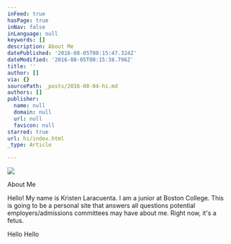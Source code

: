 ```yaml
---
inFeed: true
hasPage: true
inNav: false
inLanguage: null
keywords: []
description: About Me
datePublished: '2016-08-05T00:15:47.324Z'
dateModified: '2016-08-05T00:15:38.796Z'
title: ''
author: []
via: {}
sourcePath: _posts/2016-08-04-hi.md
authors: []
publisher:
  name: null
  domain: null
  url: null
  favicon: null
starred: true
url: hi/index.html
_type: Article

---
```

![](https://the-grid-user-content.s3-us-west-2.amazonaws.com/af2f3e5e-8a64-4e1f-abe3-4bde58392361.jpg)

About Me

Hello! My name is Kristen Laracuenta. I am a junior at Boston College. This is going to be a personal site that answers all questions potential employers/admissions committees may have about me. Right now, it's a fetus. 

  
Hello Hello
